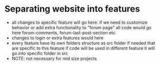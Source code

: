 # Separating website into features

- all changes to specific feature will go here:
  if we need to customize behavior or add extra functionality to "forum page"
  all code would go here forum-comments, forum-last-post-section etc.
- changes to login or extra features would here
- every feature have its own folders structure as src folder if needed that are specific to this feature if code will be used in different feature it will go into specific folder in src
- NOTE: not necessary for mid size projects
